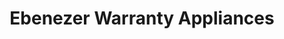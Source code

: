 ---
title: "Ebenezer Warranty Appliances"
url: /valdosta/ebenezer-warranty-appliances/
shop: appliance
---